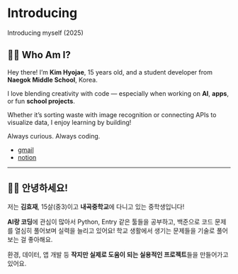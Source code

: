 # Introducing
Introducing myself (2025)
## 🙋‍♂️ Who Am I?

Hey there! I’m **Kim Hyojae**, 15 years old, and a student developer from **Naegok Middle School**, Korea.

I love blending creativity with code — especially when working on **AI**, **apps**, or fun **school projects**.

Whether it’s sorting waste with image recognition or connecting APIs to visualize data, I enjoy learning by building!

Always curious. Always coding.

- [gmail](hyojaegim109@gmail.com)
- [notion](https://www.notion.so/1d53f01293d8802581b1ff463d03a3ea)
---

## 🙋‍♂️ 안녕하세요!

저는 **김효재**, 15살(중3)이고 **내곡중학교**에 다니고 있는 중학생입니다!

**AI랑 코딩**에 관심이 많아서 Python, Entry 같은 툴들을 공부하고, 백준으로 코드 문제를 열심히 풀어보며 실력을 늘리고 있어요! 
학교 생활에서 생기는 문제들을 기술로 풀어보는 걸 좋아해요.

환경, 데이터, 앱 개발 등 **작지만 실제로 도움이 되는 실용적인 프로젝트**들을 만들어가고 있어요.  
